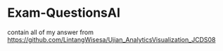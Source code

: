 # Exam-QuestionsAI
contain all of my answer from https://github.com/LintangWisesa/Ujian_AnalyticsVisualization_JCDS08
